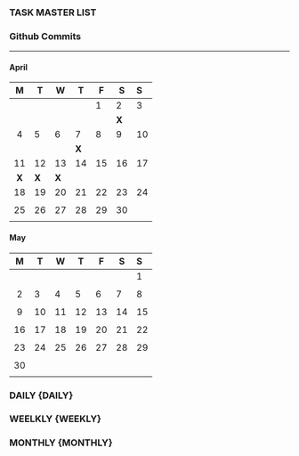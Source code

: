 ### TASK MASTER LIST

### Github Commits

---

#### April

|   M   | T      | W      | T      | F  | S      | S  |
| :----: | ------ | ------ | ------ | -- | ------ | :- |
|        |        |        |        | 1  | 2      | 3  |
|        |        |        |        |    | **X** |    |
|   4   | 5      | 6      | 7      | 8  | 9      | 10 |
|        |        |        | **X** |    |        |    |
|   11   | 12     | 13     | 14     | 15 | 16     | 17 |
| **X** | **X** | **X** |        |    |        |    |
|   18   | 19     | 20     | 21     | 22 | 23     | 24 |
|        |        |        |        |    |        |    |
|   25   | 26     | 27     | 28     | 29 | 30     |    |
|        |        |        |        |    |        |    |

#### May

| M | T  | W  | T  | F  | S  | S  |
| :-: | -- | -- | -- | -- | -- | :- |
|    |    |    |    |    |    | 1  |
|    |    |    |    |    |    |    |
| 2 | 3  | 4  | 5  | 6  | 7  | 8  |
|    |    |    |    |    |    |    |
| 9 | 10 | 11 | 12 | 13 | 14 | 15 |
|    |    |    |    |    |    |    |
| 16 | 17 | 18 | 19 | 20 | 21 | 22 |
|    |    |    |    |    |    |    |
| 23 | 24 | 25 | 26 | 27 | 28 | 29 |
|    |    |    |    |    |    |    |
| 30 |    |    |    |    |    |    |
|    |    |    |    |    |    |    |

### DAILY {DAILY}

### WEELKLY {WEEKLY}

### MONTHLY {MONTHLY}
